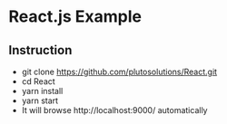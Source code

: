 # React.js Example

## Instruction
* git clone https://github.com/plutosolutions/React.git
* cd React
* yarn install 
* yarn start
* It will browse http://localhost:9000/ automatically 
